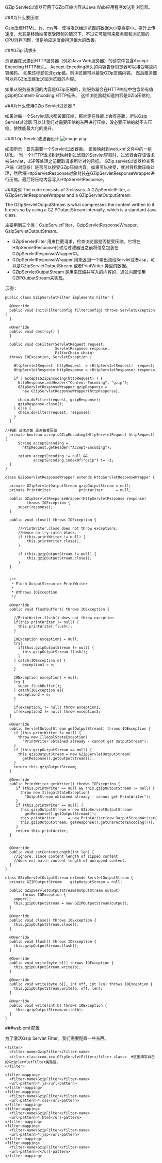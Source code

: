 GZip Servlet过滤器可用于GZip压缩内容从Java Web应用程序发送到浏览器。

###为什么要压缩

Gzip压缩HTML、js、css等，使得发送给浏览器的数据大小变得更小。提升上传速度，尤其是移动端带宽受限制的情况下，不过它可能带来服务器和浏览器的CPU消耗问题，但是响应速度会得道很大的改善。

###GZip 请求头

浏览器在发送到HTTP服务器（例如Java Web服务器）的请求中包含Accept-Encoding HTTP标头。 Accept-Encoding标头的内容告诉浏览器可以接受哪些内容编码。 如果该标题包含gzip值，则浏览器可以接受GZip压缩内容。 然后服务器可以将GZip压缩发送回浏览器的内容。

如果从服务器发回的内容是GZip压缩的，则服务器会在HTTP响应中包含带有值gzip的Content-Encoding HTTP标头。 这样浏览器就知道内容是GZip压缩的。

###为什么使用GZip Servlet过滤器？

如果对每一个Servlet请求都设置压缩，那肯定在性能上会有差距，所以Gzip Servlet过滤器 可以让我们对需要压缩的东西进行压缩，没必要压缩的就不去压缩。使性能最大化的提升。

###GZip Servlet滤波器设计
![image.png](http://upload-images.jianshu.io/upload_images/5786888-93e32f829b7f4b77.png?imageMogr2/auto-orient/strip%7CimageView2/2/w/1240)

如图所示：首先需要一个Servlet过滤器类。 该类映射到web.xml文件中的一组URL。
当一个HTTP请求到达映射到过滤器的Servlet容器时，过滤器会在该请求被Servlet，JSP等处理之前截取请求所针对的目标。 GZip servlet过滤器检查客户端（浏览器）是否可以接受GZip压缩内容。如果可以接受，就对目标做压缩处理，然后将HttpServletResponse对象封装在GZipServletResponseWrapper进行压缩，最后将压缩内容写入HttpServletResponse。

###实例
The code consists of 3 classes. A GZipServletFilter, a GZipServletResponseWrapper and a GZipServletOutputStream.

The GZipServletOutputStream is what compresses the content written to it. It does so by using a GZIPOutputStream internally, which is a standard Java class.


主要用到三个类：GzipServletFilter、GzipServletResponseWrapper、GzipServletOutputStream。
* GZipServletFilter 用来拦截请求，检查浏览器是否接受压缩。它将在HttpServletResponse传递给过滤器链之前将信息包装在GZipServletResponseWrapper中。
* GZipServletResponseWrapper 用来返回一个输出流给Servlet或者Jsp，可以是GZipServletOutputStream 或者PrintWriter 类型的数据。
* GZipServletOutputStream 是用来压缩并写入的内容的，通过内部使用GZIPOutputStream来实现。

示例：
```
public class GZipServletFilter implements Filter {

  @Override
  public void init(FilterConfig filterConfig) throws ServletException {
  }

  @Override
  public void destroy() {
  }

  public void doFilter(ServletRequest request, 
                       ServletResponse response,
                       FilterChain chain) 
  throws IOException, ServletException {

    HttpServletRequest  httpRequest  = (HttpServletRequest)  request;
    HttpServletResponse httpResponse = (HttpServletResponse) response;

    if ( acceptsGZipEncoding(httpRequest) ) {
      httpResponse.addHeader("Content-Encoding", "gzip");
      GZipServletResponseWrapper gzipResponse =
        new GZipServletResponseWrapper(httpResponse);
      
      chain.doFilter(request, gzipResponse);
      gzipResponse.close();
    } else {
      chain.doFilter(request, response);
    }
  }

//判断 请求对象 是否接受压缩
  private boolean acceptsGZipEncoding(HttpServletRequest httpRequest) {
      String acceptEncoding = 
        httpRequest.getHeader("Accept-Encoding");

      return acceptEncoding != null && 
             acceptEncoding.indexOf("gzip") != -1;
  }
}
```

```
class GZipServletResponseWrapper extends HttpServletResponseWrapper {

  private GZipServletOutputStream gzipOutputStream = null;
  private PrintWriter             printWriter      = null;

  public GZipServletResponseWrapper(HttpServletResponse response)
          throws IOException {
      super(response);
  }

  public void close() throws IOException {

      //PrintWriter.close does not throw exceptions.
      //Hence no try-catch block.
      if (this.printWriter != null) {
          this.printWriter.close();
      }

      if (this.gzipOutputStream != null) {
          this.gzipOutputStream.close();
      }
  }


  /**
   * Flush OutputStream or PrintWriter
   *
   * @throws IOException
   */

  @Override
  public void flushBuffer() throws IOException {

    //PrintWriter.flush() does not throw exception
    if(this.printWriter != null) {
      this.printWriter.flush();
    }

    IOException exception1 = null;
    try{
      if(this.gzipOutputStream != null) {
        this.gzipOutputStream.flush();
      }
    } catch(IOException e) {
        exception1 = e;
    }

    IOException exception2 = null;
    try {
      super.flushBuffer();
    } catch(IOException e){
      exception2 = e;
    }

    if(exception1 != null) throw exception1;
    if(exception2 != null) throw exception2;
  }

  @Override
  public ServletOutputStream getOutputStream() throws IOException {
    if (this.printWriter != null) {
      throw new IllegalStateException(
        "PrintWriter obtained already - cannot get OutputStream");
    }
    if (this.gzipOutputStream == null) {
      this.gzipOutputStream = new GZipServletOutputStream(
        getResponse().getOutputStream());
    }
    return this.gzipOutputStream;
  }

  @Override
  public PrintWriter getWriter() throws IOException {
     if (this.printWriter == null && this.gzipOutputStream != null) {
       throw new IllegalStateException(
         "OutputStream obtained already - cannot get PrintWriter");
     }
     if (this.printWriter == null) {
       this.gzipOutputStream = new GZipServletOutputStream(
         getResponse().getOutputStream());
       this.printWriter      = new PrintWriter(new OutputStreamWriter(
       this.gzipOutputStream, getResponse().getCharacterEncoding()));
     }
     return this.printWriter;
  }


  @Override
  public void setContentLength(int len) {
    //ignore, since content length of zipped content
    //does not match content length of unzipped content.
  }
}
```

```
class GZipServletOutputStream extends ServletOutputStream {
  private GZIPOutputStream    gzipOutputStream = null;

  public GZipServletOutputStream(OutputStream output)
        throws IOException {
    super();
    this.gzipOutputStream = new GZIPOutputStream(output);
  }

  @Override
  public void close() throws IOException {
    this.gzipOutputStream.close();
  }

  @Override
  public void flush() throws IOException {
    this.gzipOutputStream.flush();
  }

  @Override
  public void write(byte b[]) throws IOException {
    this.gzipOutputStream.write(b);
  }

  @Override
  public void write(byte b[], int off, int len) throws IOException {
    this.gzipOutputStream.write(b, off, len);
  }

  @Override
  public void write(int b) throws IOException {
     this.gzipOutputStream.write(b);
  }
}
```
###web.xml 配置

为了激活Gzip Servlet Filter，我们需要配置一些东西。
```
<filter>
  <filter-name>GzipFilter</filter-name>
  <filter-class>com.xxx.GZipServletFilter</filter-class>  #这里填写自己的GzipServletFilter类路径。
</filter>

<filter-mapping>
  <filter-name>GzipFilter</filter-name>
  <url-pattern>*.js</url-pattern>
</filter-mapping>
<filter-mapping>
  <filter-name>GzipFilter</filter-name>
  <url-pattern>*.css</url-pattern>
</filter-mapping>
<filter-mapping>
  <filter-name>GzipFilter</filter-name>
  <url-pattern>*.html</url-pattern>
</filter-mapping>
<filter-mapping>
  <filter-name>GzipFilter</filter-name>
  <url-pattern>*.jsp</url-pattern>
</filter-mapping>
<filter-mapping>
  <filter-name>GzipFilter</filter-name>
  <url-pattern>/</url-pattern>
</filter-mapping>
```













